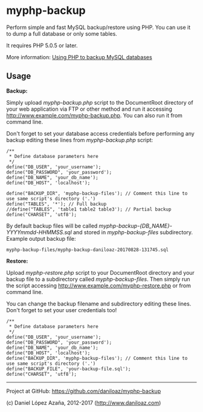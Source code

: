 myphp-backup
============

Perform simple and fast MySQL backup/restore using PHP. You can use it to dump a full database or only some tables.

It requires PHP 5.0.5 or later.

More information: [Using PHP to backup MySQL databases](http://www.daniloaz.com/en/using-php-to-backup-mysql-databases/)

Usage
-----

**Backup:**

Simply upload *myphp-backup.php* script to the DocumentRoot directory of your web application via FTP or other method and run it accessing http://www.example.com/myphp-backup.php. You can also run it from command line.

Don't forget to set your database access credentials before performing any backup editing these lines from *myphp-backup.php* script:

	/**
	 * Define database parameters here
	 */
	define("DB_USER", 'your_username');
	define("DB_PASSWORD", 'your_password');
	define("DB_NAME", 'your_db_name');
	define("DB_HOST", 'localhost');

	define("BACKUP_DIR", 'myphp-backup-files'); // Comment this line to use same script's directory ('.')
	define("TABLES", '*'); // Full backup
	//define("TABLES", 'table1 table2 table3'); // Partial backup
	define("CHARSET", 'utf8');

By default backup files will be called *myphp-backup-{DB_NAME}-YYYYmmdd-HHMMSS.sql* and stored in *myphp-backup-files* subdirectory. Example output backup file:

	myphp-backup-files/myphp-backup-daniloaz-20170828-131745.sql

**Restore:**

Upload *myphp-restore.php* script to your DocumentRoot directory and your backup file to a subdirectory called *myphp-backup-files*. Then simply run the script accessing http://www.example.com/myphp-restore.php or from command line.

You can change the backup filename and subdirectory editing these lines. Don't forget to set your user credentials too!

	/**
	 * Define database parameters here
	 */
	define("DB_USER", 'your_username');
	define("DB_PASSWORD", 'your_password');
	define("DB_NAME", 'your_db_name');
	define("DB_HOST", 'localhost');
	define("BACKUP_DIR", 'myphp-backup-files'); // Comment this line to use same script's directory ('.')
	define("BACKUP_FILE", 'your-backup-file.sql');
	define("CHARSET", 'utf8');

-----
Project at GitHub: https://github.com/daniloaz/myphp-backup

(c) Daniel López Azaña, 2012-2017 (http://www.daniloaz.com)